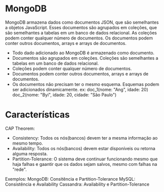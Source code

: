 # MongoDB
MongoDB armazena dados como documentos JSON, que são semelhantes a objetos JavaScript. Esses documentos são agrupados em coleções, que são semelhantes a tabelas em um banco de dados relacional. As coleções podem conter qualquer número de documentos. Os documentos podem conter outros documentos, arrays e arrays de documentos.

- Todo dado adicionado ao MongoDB é armazenado como documento.
- Documentos são agrupados em coleções. Coleções são semelhantes a tabelas em um banco de dados relacional.
- Coleções podem conter qualquer número de documentos.
- Documentos podem conter outros documentos, arrays e arrays de documentos.
- Os documentos não precisam ter o mesmo esquema. Esquemas podem ser adicionados dinamicamente. ex: doc_1(nome: "Ang", idade: 20) doc_2(nome: "Byi", idade: 20, cidade: "São Paulo")

# Características
CAP Theorem:
- Consistency: Todos os nós(bancos) devem ter a mesma informação ao mesmo tempo.
- Availability: Todos os nós(bancos) devem estar disponíveis ou retorna alguma resposta.
- Partition-Tolerance: O sistema deve continuar funcionando mesmo que haja falhas e gaantir que os dados sejam salvos, mesmo com falhas na "rede".

Exemplos:
MongoDB: Consitência e Partition-Tolerance
MySQL: Consistência e Availability
Cassandra: Availability e Partition-Tolerance